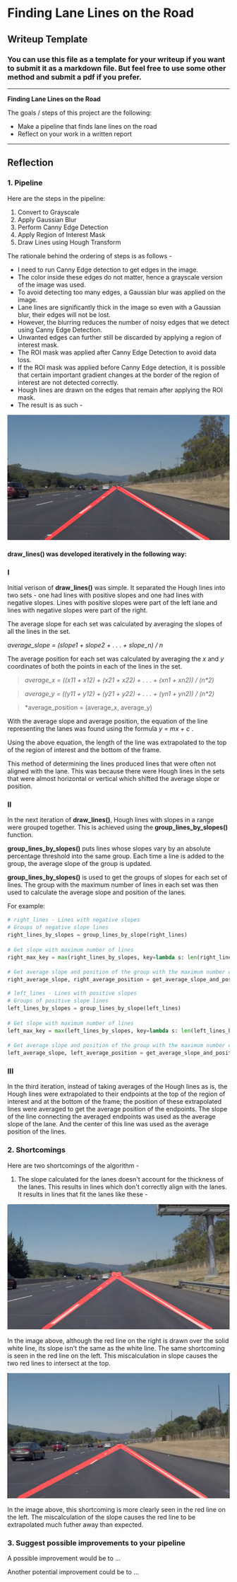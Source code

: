 # **Finding Lane Lines on the Road** 

## Writeup Template

### You can use this file as a template for your writeup if you want to submit it as a markdown file. But feel free to use some other method and submit a pdf if you prefer.

---

**Finding Lane Lines on the Road**

The goals / steps of this project are the following:
* Make a pipeline that finds lane lines on the road
* Reflect on your work in a written report


[//]: # (Image References)

[solidWhiteRight]: ./test_images_output/solidWhiteRight.jpg "solidWhiteRight.jpg"

[shortcoming1]: ./shortcomings/shortcoming1.png "shortcoming1"

[shortcoming2]: ./shortcomings/shortcoming2.png "shortcoming2"

---

## Reflection

### 1. Pipeline
Here are the steps in the pipeline:
1. Convert to Grayscale
2. Apply Gaussian Blur
3. Perform Canny Edge Detection
4. Apply Region of Interest Mask
5. Draw Lines using Hough Transform

The rationale behind the ordering of steps is as follows -
- I need to run Canny Edge detection to get edges in the image.
- The color inside these edges do not matter, hence a grayscale version of the image was used.
- To avoid detecting too many edges, a Gaussian blur was applied on the image. 
- Lane lines are significantly thick in the image so even with a Gaussian blur, their edges will not be lost.
- However, the blurring reduces the number of noisy edges that we detect using Canny Edge Detection.
- Unwanted edges can further still be discarded by applying a region of interest mask.
- The ROI mask was applied after Canny Edge Detection to avoid data loss. 
- If the ROI mask was applied before Canny Edge detection, it is possible that certain important gradient changes at the border of the region of interest are not detected correctly.
- Hough lines are drawn on the edges that remain after applying the ROI mask.
- The result is as such -

![alt text][solidWhiteRight]

#### draw_lines() was developed iteratively in the following way:

### I

Initial verison of **draw_lines()** was simple. It separated the Hough lines into two sets - one had lines with positive slopes and one had lines with negative slopes. Lines with positive slopes were part of the left lane and lines with negative slopes were part of the right.

The average slope for each set was calculated by averaging the slopes of all the lines in the set. 

*average_slope = (slope1 + slope2 + . . . + slope_n) / n*

The average position for each set was calculated by averaging the *x* and *y* coordinates of both the points in each of the lines in the set.

> *average_x = ((x11 + x12) + (x21 + x22) + . . . + (xn1 + xn2)) / (n\*2)*

> *average_y = ((y11 + y12) + (y21 + y22) + . . . + (yn1 + yn2)) / (n\*2)*

> *average_position = (average_x, average_y)

With the average slope and average position, the equation of the line representing the lanes was found using the formula *y = mx + c* .

Using the above equation, the length of the line was extrapolated to the top of the region of interest and the bottom of the frame.

This method of determining the lines produced lines that were often not aligned with the lane. This was because there were Hough lines in the sets that were almost horizontal or vertical which shifted the average slope or position.

### II

In the next iteration of **draw_lines()**, Hough lines with slopes in a range were grouped together. This is achieved using the **group_lines_by_slopes()** function. 

**group_lines_by_slopes()** puts lines whose slopes vary by an absolute percentage threshold into the same group. Each time a line is added to the group, the average slope of the group is updated.

**group_lines_by_slopes()** is used to get the groups of slopes for each set of lines. The group with the maximum number of lines in each set was then used to calculate the average slope and position of the lanes.

For example:


```python
# right_lines - Lines with negative slopes
# Groups of negative slope lines
right_lines_by_slopes = group_lines_by_slope(right_lines) 

# Get slope with maximum number of lines
right_max_key = max(right_lines_by_slopes, key=lambda s: len(right_lines_by_slopes[s]))

# Get average slope and position of the group with the maximum number of lines
right_average_slope, right_average_position = get_average_slope_and_position(right_lines_by_slopes[right_max_key], shape=imshape)
```



```python
# left_lines - Lines with positive slopes
# Groups of positive slope lines
left_lines_by_slopes = group_lines_by_slope(left_lines) 

# Get slope with maximum number of lines
left_max_key = max(left_lines_by_slopes, key=lambda s: len(left_lines_by_slopes[s]))

# Get average slope and position of the group with the maximum number of lines
left_average_slope, left_average_position = get_average_slope_and_position(left_lines_by_slopes[left_max_key], shape=imshape)
```

### III

In the third iteration, instead of taking averages of the Hough lines as is, the Hough lines were extrapolated to their endpoints at the top of the region of interest and at the bottom of the frame; the position of these extrapolated lines were averaged to get the average position of the endpoints. The slope of the line connecting the averaged endpoints was used as the average slope of the lane. And the center of this line was used as the average position of the lines.


### 2. Shortcomings

Here are two shortcomings of the algorithm -

1. The slope calculated for the lanes doesn't account for the thickness of the lanes. This results in lines which don't correctly align with the lanes. It results in lines that fit the lanes like these -

![alt text][shortcoming1]

In the image above, although the red line on the right is drawn over the solid white line, its slope isn't the same as the white line. The same shortcoming is seen in the red line on the left. This miscalculation in slope causes the two red lines to intersect at the top.

![alt text][shortcoming2]

In the image above, this shortcoming is more clearly seen in the red line on the left. The miscalculation of the slope causes the red line to be extrapolated much futher away than expected.




### 3. Suggest possible improvements to your pipeline

A possible improvement would be to ...

Another potential improvement could be to ...
